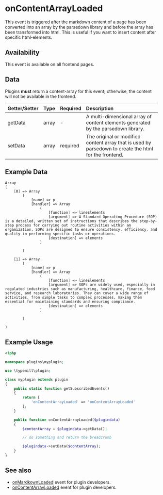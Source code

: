 # onContentArrayLoaded

This event is triggered after the markdown content of a page has been converted into an array by the parsedown library and before the array has been transformed into html. This is useful if you want to insert content after specific html-elements.

## Availability

This event is available on all frontend pages.

## Data

Plugins **must** return a content-array for this event; otherwise, the content will not be available in the frontend.

| Getter/Setter | Type | Required | Description | 
|:---|:---|:---|:---|
| getData | array | - | A multi-dimensional array of content elements generated by the parsedown library. | 
| setData | array | required | The original or modified content array that is used by parsedown to create the html for the frontend. |

## Example Data

```
Array
(
    [0] => Array
        (
            [name] => p
            [handler] => Array
                (
                    [function] => lineElements
                    [argument] => A Standard Operating Procedure (SOP) is a detailed, written set of instructions that describes the step-by-step process for carrying out routine activities within an organization. SOPs are designed to ensure consistency, efficiency, and quality in performing specific tasks or operations.
                    [destination] => elements
                )

        )

    [1] => Array
        (
            [name] => p
            [handler] => Array
                (
                    [function] => lineElements
                    [argument] => SOPs are widely used, especially in regulated industries such as manufacturing, healthcare, finance, food service, and research laboratories. They can cover a wide range of activities, from simple tasks to complex processes, making them essential for maintaining standards and ensuring compliance.
                    [destination] => elements
                )

        )

)
```

## Example Usage

```php
<?php

namespace plugins\myplugin;

use \typemill\plugin;

class myplugin extends plugin
{
    public static function getSubscribedEvents()
    {
        return [
            'onContentArrayLoaded' => 'onContentArrayLoaded'
        ];
    }

    public function onContentArrayLoaded($plugindata)
    {
        $contentArray = $plugindata->getData();

        // do something and return the breadcrumb

        $plugindata->setData($contentArray);
    }
}
```

## See also

* [onMardkownLoaded](/plugin-developers/plugin-events/onmarkdownloaded) event for plugin developers.
* [onContentArrayLoaded](/plugin-developers/plugin-events/oncontentarrayloaded) event for plugin developers.

